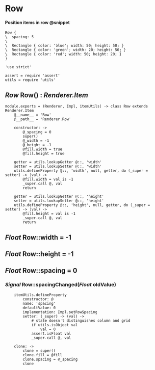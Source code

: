 Row
===

#### Position items in row @snippet

```style
Row {
\  spacing: 5
\
\  Rectangle { color: 'blue'; width: 50; height: 50; }
\  Rectangle { color: 'green'; width: 20; height: 50; }
\  Rectangle { color: 'red'; width: 50; height: 20; }
}
```

	'use strict'

	assert = require 'assert'
	utils = require 'utils'

*Row* Row() : *Renderer.Item*
-----------------------------

	module.exports = (Renderer, Impl, itemUtils) -> class Row extends Renderer.Item
		@__name__ = 'Row'
		@__path__ = 'Renderer.Row'

		constructor: ->
			@_spacing = 0
			super()
			@_width = -1
			@_height = -1
			@fill.width = true
			@fill.height = true

		getter = utils.lookupGetter @::, 'width'
		setter = utils.lookupSetter @::, 'width'
		utils.defineProperty @::, 'width', null, getter, do (_super = setter) -> (val) ->
			@fill.width = val is -1
			_super.call @, val
			return

		getter = utils.lookupGetter @::, 'height'
		setter = utils.lookupSetter @::, 'height'
		utils.defineProperty @::, 'height', null, getter, do (_super = setter) -> (val) ->
			@fill.height = val is -1
			_super.call @, val
			return

*Float* Row::width = -1
-----------------------

*Float* Row::height = -1
------------------------

*Float* Row::spacing = 0
------------------------

### *Signal* Row::spacingChanged(*Float* oldValue)

		itemUtils.defineProperty
			constructor: @
			name: 'spacing'
			defaultValue: 0
			implementation: Impl.setRowSpacing
			setter: (_super) -> (val) ->
				# state doesn't distinguishes column and grid
				if utils.isObject val
					val = 0
				assert.isFloat val
				_super.call @, val

		clone: ->
			clone = super()
			clone.fill = @fill
			clone.spacing = @_spacing
			clone
